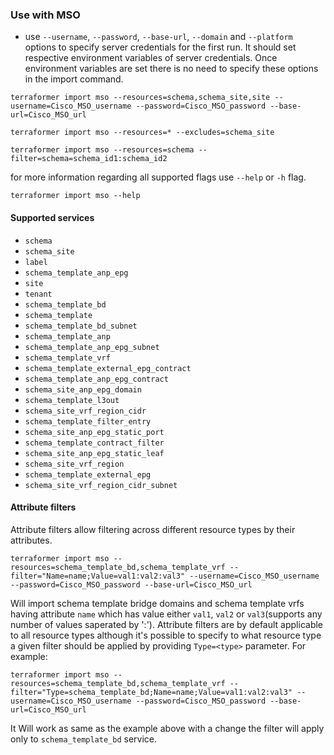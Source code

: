 ### Use with MSO

* use `--username`, `--password`, `--base-url`, `--domain` and `--platform` options to specify server credentials for the first run. It should set respective environment variables of server credentials. Once environment variables are set there is no need to specify these options in the import command.

```
terraformer import mso --resources=schema,schema_site,site --username=Cisco_MSO_username --password=Cisco_MSO_password --base-url=Cisco_MSO_url

terraformer import mso --resources=* --excludes=schema_site

terraformer import mso --resources=schema --filter=schema=schema_id1:schema_id2
```
for more information regarding all supported flags use `--help` or `-h` flag.
```
terraformer import mso --help
```
#### Supported services

* `schema`
* `schema_site`
* `label`                                
* `schema_template_anp_epg`
* `site`                                  
* `tenant`                               
* `schema_template_bd`
* `schema_template`
* `schema_template_bd_subnet`
* `schema_template_anp`
* `schema_template_anp_epg_subnet`
* `schema_template_vrf`
* `schema_template_external_epg_contract`
* `schema_template_anp_epg_contract`
* `schema_site_anp_epg_domain`
* `schema_template_l3out`
* `schema_site_vrf_region_cidr`
* `schema_template_filter_entry`
* `schema_site_anp_epg_static_port`
* `schema_template_contract_filter`
* `schema_site_anp_epg_static_leaf`
* `schema_site_vrf_region`
* `schema_template_external_epg`
* `schema_site_vrf_region_cidr_subnet`


#### Attribute filters

Attribute filters allow filtering across different resource types by their attributes.

```
terraformer import mso --resources=schema_template_bd,schema_template_vrf --filter="Name=name;Value=val1:val2:val3" --username=Cisco_MSO_username --password=Cisco_MSO_password --base-url=Cisco_MSO_url
```
Will import schema template bridge domains and schema template vrfs having attribute `name` which has value either `val1`, `val2` or `val3`(supports any number of values saperated by ':'). Attribute filters are by default applicable to all resource types although it's possible to specify to what resource type a given filter should be applied by providing `Type=<type>` parameter. For example:
```
terraformer import mso --resources=schema_template_bd,schema_template_vrf --filter="Type=schema_template_bd;Name=name;Value=val1:val2:val3" --username=Cisco_MSO_username --password=Cisco_MSO_password --base-url=Cisco_MSO_url
```
It Will work as same as the example above with a change the filter will apply only to `schema_template_bd` service.
